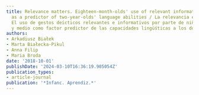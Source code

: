 ```yaml
---
title: Relevance matters. Eighteen-month-olds' use of relevant informative pointing
  as a predictor of two-year-olds' language abilities / La relevancia es importante.
  El uso de gestos deı́cticos relevantes e informativos por parte de niños de año
  y medio como factor predictor de las capacidades lingüśticas a los dos años
authors:
- Arkadiusz Białek
- Marta Białecka-Pikul
- Anna Filip
- Maria Broda
date: '2018-10-01'
publishDate: '2024-03-10T16:36:19.905054Z'
publication_types:
- article-journal
publication: '*Infanc. Aprendiz.*'
---
```

